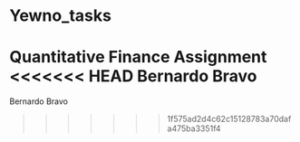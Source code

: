 # Yewno_tasks
Quantitative Finance Assignment
<<<<<<< HEAD
Bernardo Bravo
=======
Bernardo Bravo
>>>>>>> 1f575ad2d4c62c15128783a70dafa475ba3351f4
